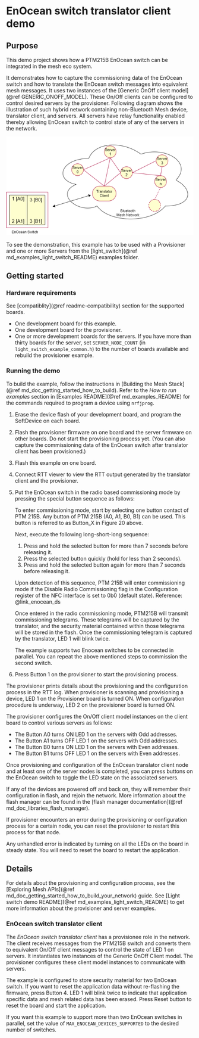 # EnOcean switch translator client demo

## Purpose

This demo project shows how a PTM215B EnOcean switch can be integrated in the mesh eco system.

It demonstrates how to capture the commissioning data of the EnOcean switch and how to translate the
EnOcean switch messages into equivalent mesh messages. It uses two instances of the
[Generic OnOff client model](@ref GENERIC_ONOFF_MODEL).
These On/Off clients can be configured to control desired servers by the provisioner. Following
diagram shows the illustration of such hybrid network containing non-Bluetooth Mesh device, translator client,
and servers. All servers have relay functionality enabled thereby allowing EnOcean switch to control state of any
of the servers in the network.

![Integrating EnOcean switches in the Mesh Network](img/example_nw_config.png "Integrating EnOcean switches in the Mesh Network")

To see the demonstration, this example has to be used with a Provisioner and one or more Servers
from the [light_switch](@ref md_examples_light_switch_README) examples folder.


## Getting started

### Hardware requirements

See [compatiblity](@ref readme-compatibility) section for the supported boards.

- One development board for this example.
- One development board for the provisioner.
- One or more development boards for the servers.
  If you have more than thirty boards for the server, set `SERVER_NODE_COUNT` (in `light_switch_example_common.h`)
  to the number of boards available and rebuild the provisioner example.

### Running the demo

To build the example, follow the instructions in
[Building the Mesh Stack](@ref md_doc_getting_started_how_to_build). Refer to the *How to run examples*
section in [Examples README](@ref md_examples_README) for the commands required to program a
device using `nrfjprog`.

1. Erase the device flash of your development board, and program the SoftDevice on each board.
2. Flash the provisioner firmware on one board and the server firmware on other boards. Do not start
   the provisioning process yet. (You can also capture the commissioning data of the EnOcean switch
   after translator client has been provisioned.)
3. Flash this example on one board.
4. Connect RTT viewer to view the RTT output generated by the translator client and the provisioner.
5. Put the EnOcean switch in the radio based commissioning mode by pressing the special button
   sequence as follows:

   To enter commissioning mode, start by selecting one button contact of PTM 215B. Any button of
   PTM 215B (A0, A1, B0, B1) can be used. This button is referred to as Button_X in Figure 20 above.

   Next, execute the following long-short-long sequence:
   1. Press and hold the selected button for more than 7 seconds before releasing it.
   2. Press the selected button quickly (hold for less than 2 seconds).
   3. Press and hold the selected button again for more than 7 seconds before releasing it.

   Upon detection of this sequence, PTM 215B will enter commissioning mode if the Disable
   Radio Commissioning flag in the Configuration register of the NFC interface is set to 0b0 (default state).
   Reference: @link_enocean_ds

   Once entered in the radio commissioning mode, PTM215B will transmit commissioning telegrams. These
   telegrams will be captured by the translator, and the security material contained within those
   telegrams will be stored in the flash.
   Once the commissioning telegram is captured by the translator, LED 1 will blink twice.

   The example supports two Enocean switches to be connected in parallel. You can repeat the above
   mentioned steps to commission the second switch.

6. Press Button 1 on the provisioner to start the provisioning process.

The provisioner prints details about the provisioning and the configuration process in the RTT log.
When provisioner is scanning and provisioning a device, LED 1 on the Provisioner board is turned ON.
When configuration procedure is underway, LED 2 on the provisioner board is turned ON.

The provisioner configures the On/Off client model instances on the client board to control various
servers as follows:
- The Button A0 turns ON LED 1 on the servers with Odd addresses.
- The Button A1 turns OFF LED 1 on the servers with Odd addresses.
- The Button B0 turns ON LED 1 on the servers with Even addresses.
- The Button B1 turns OFF LED 1 on the servers with Even addresses.

Once provisioning and configuration of the EnOcean translator client node and at least one of
the server nodes is completed, you can press buttons on the EnOcean switch to toggle the LED state
on the associated servers.

If any of the devices are powered off and back on, they will remember their configuration
in flash, and rejoin the network. More information about the flash manager can be found
in the [flash manager documentation](@ref md_doc_libraries_flash_manager).

If provisioner encounters an error during the provisioning or configuration process for a certain node,
you can reset the provisioner to restart this process for that node.

Any unhandled error is indicated by turning on all the LEDs on the board in steady state. You will need
to reset the board to restart the application.

## Details

For details about the provisioning and configuration process, see the
[Exploring Mesh APIs](@ref md_doc_getting_started_how_to_build_your_network) guide.
See [Light switch demo README](@ref md_examples_light_switch_README) to get more information
about the provisioner and server examples.

### EnOcean switch translator client

The *EnOcean switch translator client* has a provisionee role in the network.
The client receives messages from the PTM215B switch and converts them to equivalent On/Off client
messages to control the state of LED 1 on servers.
It instantiates two instances of the Generic OnOff Client model.
The provisioner configures these client model instances to communicate with servers.

The example is configured to store security material for two EnOcean switch. If you want to reset
the application data without re-flashing the firmware, press Button 4. LED 1 will blink twice to
indicate that application specific data and mesh related data has been erased. Press Reset button
to reset the board and start the application.

If you want this example to support more than two EnOcean switches in parallel, set the value
of `MAX_ENOCEAN_DEVICES_SUPPORTED` to the desired number of switches.

